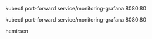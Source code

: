 kubectl port-forward service/monitoring-grafana 8080:80

kubectl port-forward service/monitoring-grafana 8080:80

hemirsen
